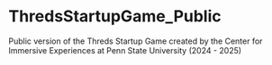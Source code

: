 # ThredsStartupGame_Public
Public version of the Threds Startup Game created by the Center for Immersive Experiences at Penn State University (2024 - 2025)
